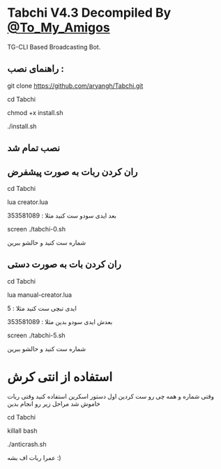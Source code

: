 # Tabchi V4.3 Decompiled By [@To_My_Amigos](Https://T.Me/To_My_Amigos)

TG-CLI Based Broadcasting Bot.

## راهنمای نصب :

git clone https://github.com/aryangh/Tabchi.git

cd Tabchi

chmod +x install.sh

./install.sh

## نصب تمام شد

## ران کردن ربات به صورت پیشفرض

cd Tabchi

lua creator.lua

بعد ایدی سودو ست کنید مثلا : 353581089

screen ./tabchi-0.sh

شماره ست کنید و حالشو ببرین

## ران کردن بات به صورت دستی

cd Tabchi

lua manual-creator.lua

ایدی تبچی ست کنید مثلا : 5

بعدش ایدی سودو بدین مثلا : 353581089

screen ./tabchi-5.sh

شماره ست کنید و حالشو ببرین

# استفاده از انتی کرش

وقتی شماره و همه چی رو ست کردین اول دستور اسکرین استفاده کنید وقتی ربات خاموش شد مراحل زیر رو انجام بدین

cd Tabchi

killall bash

./anticrash.sh

عمرا ربات اف بشه :)
